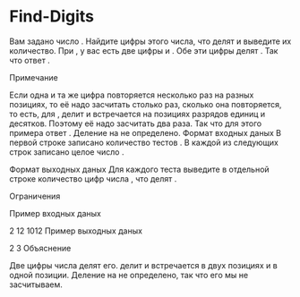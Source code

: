 # Find-Digits
Вам задано число . Найдите цифры этого числа, что делят  и выведите их количество. При , у вас есть две цифры   и . Обе эти цифры делят . Так что ответ  .

Примечание

Если одна и та же цифра повторяется несколько раз на разных позициях, то её надо засчитать столько раз, сколько она повторяется, то есть, для ,  делит  и встречается на позициях разрядов единиц и десятков. Поэтому её надо засчитать два раза. Так что для этого примера ответ  .
Деление на  не определено.
Формат входных даных 
В первой строке записано количество тестов . 
В каждой из следующих  строк записано целое число .

Формат выходных даных 
Для каждого теста выведите в отдельной строке количество цифр числа , что делят .

Ограничения 
 

Пример входных даных

2
12
1012
Пример выходных даных

2
3
Объяснение

Две цифры числа  делят его.
 делит  и встречается в двух позициях и  в одной позиции. Деление на  не определено, так что его мы не засчитываем.
